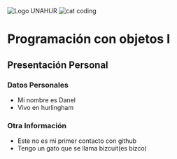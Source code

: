 ![Logo UNAHUR](./UNAHUR.png)
![cat coding](https://github.com/user-attachments/assets/202d6b25-9ab9-4fd9-a33c-cd138a1bad7f)

# Programación con objetos I
## Presentación Personal

### Datos Personales
- Mi nombre es Danel
- Vivo en hurlingham


### Otra Información
- Este no es mi primer contacto con github
- Tengo un gato que se llama bizcuit(es bizco)

